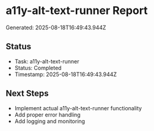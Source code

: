 # a11y-alt-text-runner Report

Generated: 2025-08-18T16:49:43.944Z

## Status
- Task: a11y-alt-text-runner
- Status: Completed
- Timestamp: 2025-08-18T16:49:43.944Z

## Next Steps
- Implement actual a11y-alt-text-runner functionality
- Add proper error handling
- Add logging and monitoring

